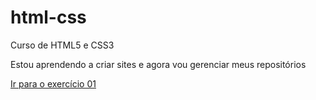 # html-css
 Curso de HTML5 e CSS3

Estou aprendendo a criar sites e agora vou gerenciar meus repositórios

<a href="gabrielgsantana.github.io/html-css/exercicios/ex001/index.html">Ir para o exercício 01